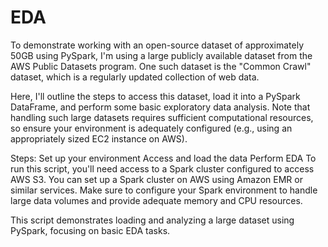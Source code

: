 # EDA
To demonstrate working with an open-source dataset of approximately 50GB using PySpark, I'm using a large publicly available dataset from the AWS Public Datasets program. One such dataset is the "Common Crawl" dataset, which is a regularly updated collection of web data.

Here, I'll outline the steps to access this dataset, load it into a PySpark DataFrame, and perform some basic exploratory data analysis. Note that handling such large datasets requires sufficient computational resources, so ensure your environment is adequately configured (e.g., using an appropriately sized EC2 instance on AWS).

Steps:
  Set up your environment
  Access and load the data
  Perform EDA
To run this script, you'll need access to a Spark cluster configured to access AWS S3. You can set up a Spark cluster on AWS using Amazon EMR or similar services. Make sure to configure your Spark environment to handle large data volumes and provide adequate memory and CPU resources.

This script demonstrates loading and analyzing a large dataset using PySpark, focusing on basic EDA tasks.
